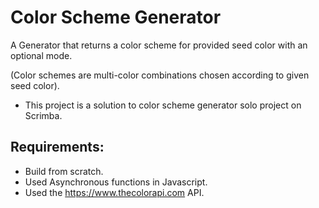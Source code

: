 # Color Scheme Generator

A Generator that returns a color scheme for provided seed color with an optional mode.

(Color schemes are multi-color combinations chosen according to given seed color).

- This project is a solution to color scheme generator solo project on Scrimba.


## Requirements:

- Build from scratch.
- Used Asynchronous functions in Javascript.
- Used the https://www.thecolorapi.com API.
